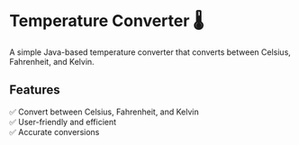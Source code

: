 # Temperature Converter 🌡️  

A simple Java-based temperature converter that converts between Celsius, Fahrenheit, and Kelvin.  

## Features  
✅ Convert between Celsius, Fahrenheit, and Kelvin  
✅ User-friendly and efficient  
✅ Accurate conversions  

